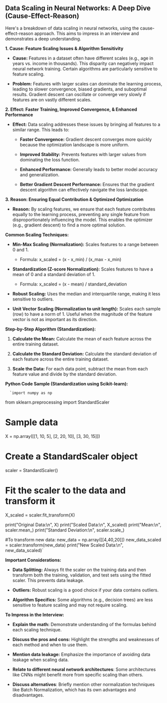 
## Data Scaling in Neural Networks: A Deep Dive (Cause-Effect-Reason)

Here's a breakdown of data scaling in neural networks, using the cause-effect-reason approach. This aims to impress in an interview and demonstrates a deep understanding.

**1. Cause: Feature Scaling Issues & Algorithm Sensitivity**

-   **Cause:** Features in a dataset often have different scales (e.g., age in years vs. income in thousands). This disparity can negatively impact neural network training. Certain algorithms are particularly sensitive to feature scaling.
    
-   **Problem:** Features with larger scales can dominate the learning process, leading to slower convergence, biased gradients, and suboptimal results. Gradient descent can oscillate or converge very slowly if features are on vastly different scales.
    

**2. Effect: Faster Training, Improved Convergence, & Enhanced Performance**

-   **Effect:** Data scaling addresses these issues by bringing all features to a similar range. This leads to:
    
    -   **Faster Convergence:** Gradient descent converges more quickly because the optimization landscape is more uniform.
        
    -   **Improved Stability:** Prevents features with larger values from dominating the loss function.
        
    -   **Enhanced Performance:** Generally leads to better model accuracy and generalization.
        
    -   **Better Gradient Descent Performance:** Ensures that the gradient descent algorithm can effectively navigate the loss landscape.
        

**3. Reason: Ensuring Equal Contribution & Optimized Optimization**

-   **Reason:** By scaling features, we ensure that each feature contributes equally to the learning process, preventing any single feature from disproportionately influencing the model. This enables the optimizer (e.g., gradient descent) to find a more optimal solution.
    

**Common Scaling Techniques:**

-   **Min-Max Scaling (Normalization):** Scales features to a range between 0 and 1.
    
    -   Formula: x_scaled = (x - x_min) / (x_max - x_min)
        
-   **Standardization (Z-score Normalization):** Scales features to have a mean of 0 and a standard deviation of 1.
    
    -   Formula: x_scaled = (x - mean) / standard_deviation
        
-   **Robust Scaling:** Uses the median and interquartile range, making it less sensitive to outliers.
    
-   **Unit Vector Scaling (Normalization to unit length):** Scales each sample (row) to have a norm of 1. Useful when the magnitude of the feature vector is not as important as its direction.
    

**Step-by-Step Algorithm (Standardization):**

1.  **Calculate the Mean:** Calculate the mean of each feature across the entire training dataset.
    
2.  **Calculate the Standard Deviation:** Calculate the standard deviation of each feature across the entire training dataset.
    
3.  **Scale the Data:** For each data point, subtract the mean from each feature value and divide by the standard deviation.
    

**Python Code Sample (Standardization using Scikit-learn):**

      `import numpy as np
from sklearn.preprocessing import StandardScaler

# Sample data
X = np.array([[1, 10, 5],
              [2, 20, 10],
              [3, 30, 15]])

# Create a StandardScaler object
scaler = StandardScaler()

# Fit the scaler to the data and transform it
X_scaled = scaler.fit_transform(X)

print("Original Data:\n", X)
print("Scaled Data:\n", X_scaled)
print("Mean:\n", scaler.mean_)
print("Standard Deviation:\n", scaler.scale_)

#To transform new data:
new_data = np.array([[4,40,20]])
new_data_scaled = scaler.transform(new_data)
print("New Scaled Data:\n", new_data_scaled)`
    

**Important Considerations:**

-   **Data Splitting:**  Always fit the scaler on the training data and then transform both the training, validation, and test sets using the fitted scaler. This prevents data leakage.
    
-   **Outliers:** Robust scaling is a good choice if your data contains outliers.
    
-   **Algorithm Specifics:** Some algorithms (e.g., decision trees) are less sensitive to feature scaling and may not require scaling.
    

**To Impress in the Interview:**

-   **Explain the math:** Demonstrate understanding of the formulas behind each scaling technique.
    
-   **Discuss the pros and cons:** Highlight the strengths and weaknesses of each method and when to use them.
    
-   **Mention data leakage:** Emphasize the importance of avoiding data leakage when scaling data.
    
-   **Relate to different neural network architectures**: Some architectures like CNNs might benefit more from specific scaling than others.
    
-   **Discuss alternatives**: Briefly mention other normalization techniques like Batch Normalization, which has its own advantages and disadvantages.
